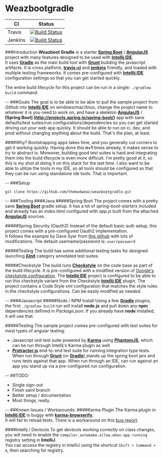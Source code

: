 # Weazbootgradle

CI | Status
 --- | ---
| Travis  |  [![Build Status](https://travis-ci.org/themadweaz/weazbootgradle.svg?branch=master)](https://travis-ci.org/themadweaz/weazbootgradle) |
| Jenkins | [![Build Status](http://jenkins.weaz.net/buildStatus/icon?job=weazboot)](http://jenkins.weaz.net/job/weazboot/) |

###Introduction
**Weazboot Gradle** is a starter **[Spring Boot](http://projects.spring.io/spring-boot/)** / **[AngularJS](https://angularjs.org/)** project with many features 
designed to be used with **[Intellij IDE](https://www.jetbrains.com/idea/)**.  
It uses **[Gradle](https://gradle.org/)** as the main build tool with **[Grunt](http://gruntjs.com/)** building the javascript artifacts.  It is cross platform, 
**[travis-ci](https://travis-ci.org/)** and **[jenkins](https://jenkins.io/)** friendly, and loaded with multiple testing frameworks.  It comes pre-configured with 
**[Intellij IDE](https://www.jetbrains.com/idea/)** configuration settings so that you can get started quickly.

The entire build lifecycle for this project can be run in a single: ``./gradlew build`` command.

--
###Goals
The goal is to be able to be able to pull the sample project from _Github_ into **[Intellij IDE](https://www.jetbrains.com/idea/)**
on windows/mac/linux, change the project name to whatever it is you need to work on, and have a skeleton **[AngularJS](https://angularjs.org/)** / **[Spring Boot]
(http://projects.spring.io/spring-boot/)** app with sane defaults/test suites/run configurations/dependencies so you can get started driving out your web app quickly.  It should
 be able to run on ci, dev, and prod without changing anything about the build.  That's the plan, at least.
 
####Why?
Bootstrapping apps takes time, and you generally cut corners to get it working quickly.  Having done this **n+1**
times already, it makes sense to try to abstract is.  Moreover, building good test suites is hard and integrating
them into the build lifecycle is even more difficult.  I'm pretty good at it, so this is my shot at doing it on this stack
for the last time.  I also want to be able to utilize the tools in my IDE, so all tools should be configured
so that they can be run using standalone ide tools.  That is important.

--
###Setup
```Shell
git clone https://github.com/themadweaz/weazbootgradle.git
```

--
###Tooling
####Java
#####Spring Boot
The project comes with a pretty sane **[Spring Boot](http://projects.spring.io/spring-boot/)** gradle setup.  It has a lot of _spring-boot-starters_ included
and already has an _index.html_ configured with _app.js_ built from the attached **[AngularJS](https://angularjs.org/)** sources.

#####Spring Security (Oauth2)
Instead of the default basic auth setup, this project comes with a pre-configured Oauth2 implementation.  
It follows the example by Dave Syer from [this github](https://github.com/spring-guides/tut-spring-boot-oauth2) with lots of modifications.
The default username/password is: `user/password`

#####Testing
The build has some additional testing tasks for designed launching **[jUnit](http://junit.org)** category annotated test suites.  

#####Checkstyle
The build runs **[Checkstyle](http://checkstyle.sourceforge.net/)** on the code base as part of the build lifecycle.  It is pre-configured with a modified version
of [Google's checkstyle configuration](https://github.com/checkstyle/checkstyle/blob/master/src/main/resources/google_checks.xml).  The **[Intellij IDE](https://www.jetbrains.com/idea/)** project is configured to be able to run this checkstyle variant
from the Checkstyle **[Intellij IDE](https://www.jetbrains.com/idea/)** plugin.  The project contains a Code Style xml configuration that matches the style rules
in the checkstyle configurations.  Can be easily modified as needed.

--
####Javascript
#####Node / NPM Install
Using a few **[Gradle](https://gradle.org/)** plugins, the first ```./gradlew build``` run will install **node.js** and pull down
any **npm** dependencies defined in _Package.json_.  If you already have **node** installed, it will use that.

#####Testing
The sample project comes pre-configured with test suites for most types of angular testing:
* Javascript unit test suite powered by **[Karma](https://karma-runner.github.io)** using **[PhantomJS](http://phantomjs.org/)**, which can be run through
 Intellij's Karma plugin as well.
* **[Protractor.js](http://www.protractortest.org)** end-to-end test suite for running integration type tests.  When run through **[Grunt](http://gruntjs.com/)** 
(or **[Gradle](https://gradle.org/)**),stands up the spring boot jars and runs tests against that app.  When run through an IDE, can run against an app you stand up via a pre-configured run configuration.


--
##TODO:
* Single sign-out
* Finish saml branch
* Better setup / documentation
* Most things, really.

--
##Known Issues / Workarounds:
####Karma Plugin
The Karma plugin in **[Intellij IDE](https://www.jetbrains.com/idea/)** is buggy with **[karma-browserify](https://github.com/nikku/karma-browserify)**.  
It will fail to reload tests. There is a workaround on this [bug report](https://youtrack.jetbrains.com/issue/WEB-12496).

####Intellij / Devtools
To get devtools working correctly on class changes, you will need to enable the `compiler.automake.allow.when.app.running` registry setting in **IntelliJ**.  
You can access the registry in IntelliJ using the shortcut `Shift + Command + A`, then searching for registry.